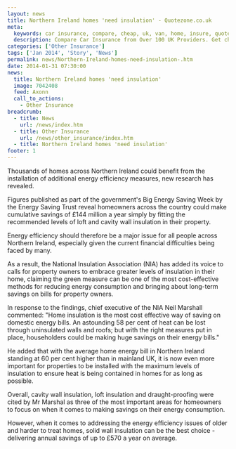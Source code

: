 ```yaml
---
layout: news
title: Northern Ireland homes 'need insulation' - Quotezone.co.uk
meta:
  keywords: car insurance, compare, cheap, uk, van, home, insure, quotes, online, comparison, bike, loans, life
  description: Compare Car Insurance from Over 100 UK Providers. Get cheap quotes online now using our fast, free, secure comparison site
categories: ['Other Insurance']
tags: ['Jan 2014', 'Story', 'News']
permalink: news/Northern-Ireland-homes-need-insulation-.htm
date: 2014-01-31 07:30:00
news:
  title: Northern Ireland homes 'need insulation'
  image: 7042408
  feed: Axonn
  call_to_actions:
    - Other Insurance
breadcrumb:
  - title: News
    url: /news/index.htm
  - title: Other Insurance
    url: /news/other_insurance/index.htm
  - title: Northern Ireland homes 'need insulation'
footer: 1
---
```


Thousands of homes across Northern Ireland could benefit from the installation of additional energy efficiency measures, new research has revealed.

Figures published as part of the government&#39;s Big Energy Saving Week by the Energy Saving Trust reveal homeowners across the country could make cumulative savings of &pound;144 million a year simply by fitting the recommended levels of loft and cavity wall insulation in their property.

Energy efficiency should therefore be a major issue for all people across Northern Ireland, especially given the current financial difficulties being faced by many.

As a result, the National Insulation Association (NIA) has added its voice to calls for property owners to embrace greater levels of insulation in their home, claiming the green measure can be one of the most cost-effective methods for reducing energy consumption and bringing about long-term savings on bills for property owners.

In response to the findings, chief executive of the NIA Neil Marshall commented: &quot;Home insulation is the most cost effective way of saving on domestic energy bills. An astounding 58 per cent of heat can be lost through uninsulated walls and roofs; but with the right measures put in place, householders could be making huge savings on their energy bills.&quot;&nbsp;

He added that with the average home energy bill in Northern Ireland standing at 60 per cent higher than in mainland UK, it is now even more important for properties to be installed with the maximum levels of insulation to ensure heat is being contained in homes for as long as possible.

Overall, cavity wall insulation, loft insulation and draught-proofing were cited by Mr Marshal as three of the most important areas for homeowners to focus on when it comes to making savings on their energy consumption.

However, when it comes to addressing the energy efficiency issues of older and harder to treat homes, solid wall insulation can be the best choice - delivering annual savings of up to &pound;570 a year on average.&nbsp;
